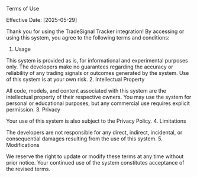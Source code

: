 Terms of Use

Effective Date: [2025-05-29]

Thank you for using the TradeSignal Tracker integration! By accessing or using this system, you agree to the following terms and conditions:
1. Usage

This system is provided as is, for informational and experimental purposes only. The developers make no guarantees regarding the accuracy or reliability of any trading signals or outcomes generated by the system. Use of this system is at your own risk.
2. Intellectual Property

All code, models, and content associated with this system are the intellectual property of their respective owners. You may use the system for personal or educational purposes, but any commercial use requires explicit permission.
3. Privacy

Your use of this system is also subject to the Privacy Policy.
4. Limitations

The developers are not responsible for any direct, indirect, incidental, or consequential damages resulting from the use of this system.
5. Modifications

We reserve the right to update or modify these terms at any time without prior notice. Your continued use of the system constitutes acceptance of the revised terms.

